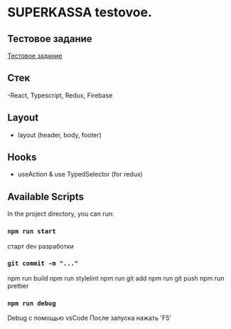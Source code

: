 # SUPERKASSA testovoe.

## Тестовое задание

[Тестовое задание](/task.md)

## Стек

-React, Typescript, Redux, Firebase

## Layout

- layout (header, body, footer)

## Hooks

- useAction & use TypedSelector (for redux)

## Available Scripts

In the project directory, you can run:

### `npm run start`

старт dev разработки

### `git commit -m "..."`

npm run build
npm run stylelint
npm run git add
npm run git push
npm run prettier

### `npm run debug`

Debug с помощью vsCode
После запуска нажать 'F5'
